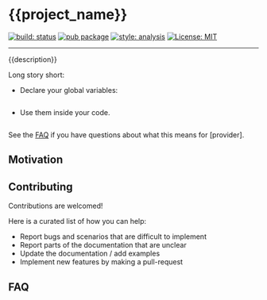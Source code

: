 # {{project_name}}



[![build: status][actions_badge]][actions_link]
[![pub package][pub_badge]][pub_link]
[![style: analysis][analysis_badge]][analysis_link]
[![License: MIT][license_badge]][license_link]

[actions_badge]: https://github.com/huang12zheng/{{project_name}}/actions/workflows/main.yaml/badge.svg
[actions_link]: https://github.com/huang12zheng/{{project_name}}/actions/workflows/main.yaml
[pub_badge]:https://img.shields.io/pub/v/{{project_name}}.svg
[pub_link]:https://pub.dartlang.org/packages/{{project_name}}
[license_badge]: https://img.shields.io/badge/license-MIT-blue.svg
[license_link]: https://opensource.org/licenses/MIT
[analysis_badge]: https://img.shields.io/badge/style-romantic__analysis-purple
[analysis_link]: https://github.com/RomanticEra/romantic_analysis

---

{{description}}

<!-- For learning how to use [{{project_name}}], see its documentation: https://{{project_name}}.dev -->

Long story short:

- Declare your global variables:

  ```dart
  ```

- Use them inside your code.

  ```dart
  ```

See the [FAQ](#FAQ) if you have questions about what this means for [provider].

<!-- #toc -->


## Motivation

## Contributing

Contributions are welcomed!

Here is a curated list of how you can help:

- Report bugs and scenarios that are difficult to implement
- Report parts of the documentation that are unclear
- Update the documentation / add examples
- Implement new features by making a pull-request

## FAQ
